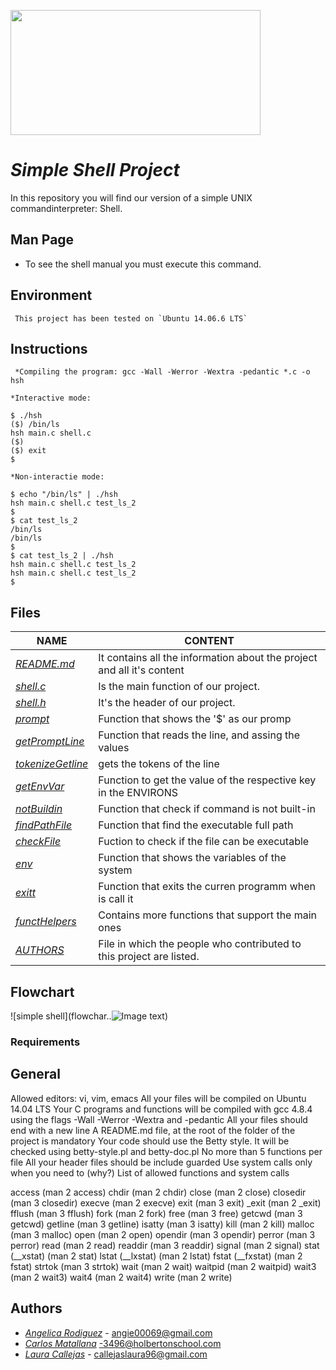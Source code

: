 <p aling="center">
    <img  src="https://i0.wp.com/colaboratorio.net/wp-content/uploads/2017/01/bash.jpg?fit=2000%2C1200&ssl=1"
    width="400" height="200">
</p>

# **_Simple Shell Project_**

In this repository you will find our version of a simple UNIX commandinterpreter: Shell.

## Man Page

* To see the shell manual you must execute this command.

## Environment
```
 This project has been tested on `Ubuntu 14.06.6 LTS`
```
## Instructions
```
 *Compiling the program: gcc -Wall -Werror -Wextra -pedantic *.c -o hsh

*Interactive mode:

$ ./hsh
($) /bin/ls
hsh main.c shell.c
($)
($) exit
$

*Non-interactie mode:

$ echo "/bin/ls" | ./hsh
hsh main.c shell.c test_ls_2
$
$ cat test_ls_2
/bin/ls
/bin/ls
$
$ cat test_ls_2 | ./hsh
hsh main.c shell.c test_ls_2
hsh main.c shell.c test_ls_2
$

```
## Files

| **NAME** | CONTENT |
|---|---|
|[_README.md_](./README.md)| It contains all the information about the project and all it's content
|[_shell.c_](./shell.c)| Is the main function of our project.|
|[_shell.h_](./shell.h)| It's the header of our project.|
|[_prompt_](./prompt.c)| Function that shows the '$' as our promp|
|[_getPromptLine_](./_get_promptline.c)|Function that reads the line, and assing the values|
|[_tokenizeGetline_](./tokenize_getline.c)|gets the tokens of the line|
|[_getEnvVar_](./getEnvVar.c)|Function to get the value of the respective key in the ENVIRONS|
|[_notBuildin_](./not_buildin.c)|Function that check if command is not built-in|
|[_findPathFile_](./findPathFile.c)|Function that find the executable full path|
|[_checkFile_](./checkFile.c)|Fuction to check if the file can be executable|
|[_env_](./_env.c)|Function that shows the variables of the system|
|[_exitt_](./exitt.c)|Function that exits the curren programm when is call it|
[_functHelpers_](./functHelpers.c)|Contains more functions that support the main ones|
|[_AUTHORS_](./AUTHORS)| File in which the people who contributed to this project are listed.|

## Flowchart

![simple shell](flowchar..![Image text](https://github.com/zzuljs/CppLearning/blob/master/CppLearning/raw/master/Itachi.jpg))

### Requirements
## General

Allowed editors: vi, vim, emacs
All your files will be compiled on Ubuntu 14.04 LTS
Your C programs and functions will be compiled with gcc 4.8.4 using the flags -Wall -Werror -Wextra and -pedantic
All your files should end with a new line
A README.md file, at the root of the folder of the project is mandatory
Your code should use the Betty style. It will be checked using betty-style.pl and betty-doc.pl
No more than 5 functions per file
All your header files should be include guarded
Use system calls only when you need to (why?)
List of allowed functions and system calls

access (man 2 access)
chdir (man 2 chdir)
close (man 2 close)
closedir (man 3 closedir)
execve (man 2 execve)
exit (man 3 exit)
_exit (man 2 _exit)
fflush (man 3 fflush)
fork (man 2 fork)
free (man 3 free)
getcwd (man 3 getcwd)
getline (man 3 getline)
isatty (man 3 isatty)
kill (man 2 kill)
malloc (man 3 malloc)
open (man 2 open)
opendir (man 3 opendir)
perror (man 3 perror)
read (man 2 read)
readdir (man 3 readdir)
signal (man 2 signal)
stat (__xstat) (man 2 stat)
lstat (__lxstat) (man 2 lstat)
fstat (__fxstat) (man 2 fstat)
strtok (man 3 strtok)
wait (man 2 wait)
waitpid (man 2 waitpid)
wait3 (man 2 wait3)
wait4 (man 2 wait4)
write (man 2 write)



## Authors
- [_Angelica Rodiguez_](https://github.com/angelicarm3) - angie00069@gmail.com
- [_Carlos Matallana_](https://github.com/CarlosMatallana-prog) -3496@holbertonschool.com
- [_Laura Callejas_](https://github.com/Laurajcb) - callejaslaura96@gmail.com
